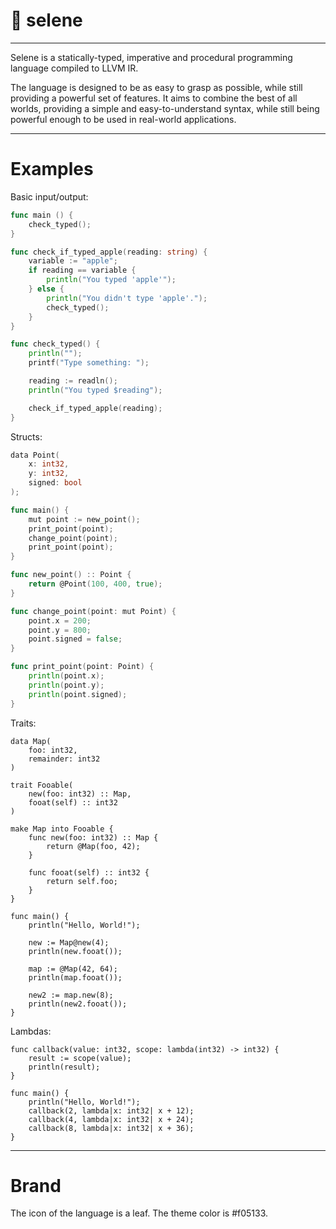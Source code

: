 # 🍂 selene

---

Selene is a statically-typed, imperative and procedural programming language compiled to LLVM IR.

The language is designed to be as easy to grasp as possible, while still providing a powerful set of features. It aims to combine the best of all worlds, providing a simple and easy-to-understand syntax, while still being powerful enough to be used in real-world applications.

---

# Examples

Basic input/output:
```go
func main () {
    check_typed();
}

func check_if_typed_apple(reading: string) {
    variable := "apple";
    if reading == variable {
        println("You typed 'apple'");
    } else {
        println("You didn't type 'apple'.");
        check_typed();
    }
}

func check_typed() {
    println("");
    printf("Type something: ");

    reading := readln();
    println("You typed $reading");

    check_if_typed_apple(reading);
}
```

Structs:
```go
data Point(
    x: int32,
    y: int32,
    signed: bool
);

func main() {
    mut point := new_point();
    print_point(point);
    change_point(point);
    print_point(point);
}

func new_point() :: Point {
    return @Point(100, 400, true);
}

func change_point(point: mut Point) {
    point.x = 200;
    point.y = 800;
    point.signed = false;
}

func print_point(point: Point) {
    println(point.x);
    println(point.y);
    println(point.signed);
}
```

Traits:
```golang
data Map(
    foo: int32,
    remainder: int32
)

trait Fooable(
    new(foo: int32) :: Map,
    fooat(self) :: int32
)

make Map into Fooable {
    func new(foo: int32) :: Map {
        return @Map(foo, 42);
    }

    func fooat(self) :: int32 {
        return self.foo;
    }
}

func main() {
    println("Hello, World!");

    new := Map@new(4);
    println(new.fooat());

    map := @Map(42, 64);
    println(map.fooat());

    new2 := map.new(8);
    println(new2.fooat());
}
```

Lambdas:
```golang
func callback(value: int32, scope: lambda(int32) -> int32) {
    result := scope(value);
    println(result);
}

func main() {
    println("Hello, World!");
    callback(2, lambda|x: int32| x + 12);
    callback(4, lambda|x: int32| x + 24);
    callback(8, lambda|x: int32| x + 36);
}
```

---

# Brand

The icon of the language is a leaf. The theme color is #f05133.